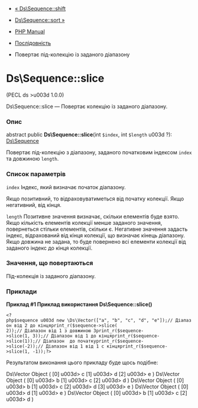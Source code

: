 - [« Ds\Sequence::shift](ds-sequence.shift.md)
- [Ds\Sequence::sort »](ds-sequence.sort.md)

- [PHP Manual](index.md)
- [Послідовність](class.ds-sequence.md)
- Повертає під-колекцію із заданого діапазону

# Ds\Sequence::slice

(PECL ds \>u003d 1.0.0)

Ds\Sequence::slice — Повертає колекцію із заданого діапазону.

### Опис

abstract public **Ds\Sequence::slice**(int `$index`, int `$length` u003d ?):
[Ds\Sequence](class.ds-sequence.md)

Повертає під-колекцію з діапазону, заданого початковим індексом
`index` та довжиною `length`.

### Список параметрів

`index`
Індекс, який визначає початок діапазону.

Якщо позитивний, то відраховуватиметься від початку колекції. Якщо
негативний, від кінця.

`length`
Позитивне значення визначає, скільки елементів буде взято. Якщо
кількість елементів колекції менше заданого значення, повернеться
стільки елементів, скільки є. Негативне значення задасть індекс,
відрахований від кінця колекції, що визначає кінець діапазону. Якщо довжина
не задана, то буде повернено всі елементи колекції від заданого
індекс до кінця колекції.

### Значення, що повертаються

Під-колекція із заданого діапазону.

### Приклади

**Приклад #1 Приклад використання **Ds\Sequence::slice()****

` <?php$sequence u003d new \Ds\Vector(["a", "b", "c", "d", "e"]);// Діапазон від 2 до кінцяprint_r($sequence->slice( 2));// Діапазон від 1 з довжиною 3print_r($sequence->slice(1, 3));// Діапазон від 1 до кінцяprint_r($sequence->slice(1));// Діапазон  до початкуprint_r($sequence->slice(-2));// Діапазон від 1 від 1 с кінцяprint_r($sequence->slice(1, -1));?> `

Результатом виконання цього прикладу буде щось подібне:

Ds\Vector Object
(
[0] u003d> c
[1] u003d> d
[2] u003d> e
)
Ds\Vector Object
(
[0] u003d> b
[1] u003d> c
[2] u003d> d
)
Ds\Vector Object
(
[0] u003d> b
[1] u003d> c
[2] u003d> d
[3] u003d> e
)
Ds\Vector Object
(
[0] u003d> d
[1] u003d> e
)
Ds\Vector Object
(
[0] u003d> b
[1] u003d> c
[2] u003d> d
)

